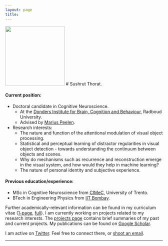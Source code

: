 ```yaml
---
layout: page
title:
---
```


<img align="top-left" src="{{site.url}}/assets/convo_img.jpg" height="190">
# Sushrut Thorat.

#### Current position:

* Doctoral candidate in Cognitive Neuroscience.
    + At the [Donders Institute for Brain, Cognition and Behaviour](https://www.ru.nl/donders/ "Donders Institute for Brain, Cognition and Behaviour"), Radboud University.
    + Advised by [Marius Peelen](https://sites.google.com/site/peelenlab/lab-members).
* Research interests:
    + The nature and function of the attentional modulation of visual object processing.
    + Statistical and perceptual learning of distractor regularities in visual object detection - towards understanding the continuum between objects and scenes.
    + Why do mechanisms such as recurrence and reconstruction emerge in the visual system, and how would they help in machine learning?
    + The nature of personal identity and subjective experience.

#### Previous education/experience:

* MSc in Cognitive Neuroscience from [CIMeC](https://web.unitn.it/en/cimec "Centre for Mind/Brain Sciences"), University of Trento.
* BTech in Engineering Physics from [IIT Bombay](http://iitb.ac.in). <br>

Further academically-relevant information can be found in my curriculum vitae ([1-page]({{site.url}}/assets/cv-short.pdf), [full]({{site.url}}/assets/cv-full.pdf)). I am currently working on projects related to my research interests. The [projects page]({{site.url}}/projects/) contains brief summaries of my past and current projects. My publications can be found on [Google Scholar](https://scholar.google.it/citations?user=MPFzJQgAAAAJ&hl=en).

<!-- I occasionally blog about the green screens of my projects, half-baked but interesting ideas, and other random stuff which might come in handy. -->

<!-- I occasionally (mostly used to) write short stories and poems (I am a novice). They can be found at [Meadows](https://novelmartiswrites.wordpress.com). -->

I am active on [Twitter](https://twitter.com/martisamuser). Feel free to connect there, or [shoot an email](mailto:sushrut.thorat94@gmail.com).

<hr>
